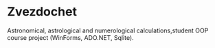 # Zvezdochet
Astronomical, astrological and numerological calculations,student OOP course project (WinForms, ADO.NET, Sqlite).
